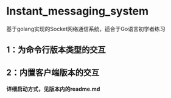# Instant_messaging_system

基于golang实现的Socket网络通信系统，适合于Go语言初学者练习

## 1：为命令行版本类型的交互
## 2：内置客户端版本的交互
#### 详细启动方式，见版本内的readme.md
